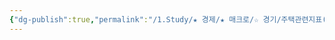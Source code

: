 ```yaml
---
{"dg-publish":true,"permalink":"/1.Study/★ 경제/★ 매크로/☆ 경기/주택관련지표(기존주택판매,주택착공승인)/신규주택판매/","created":"2024-12-24T11:53:02.596+09:00","updated":"2025-06-03T20:07:19.708+09:00"}
---
```


